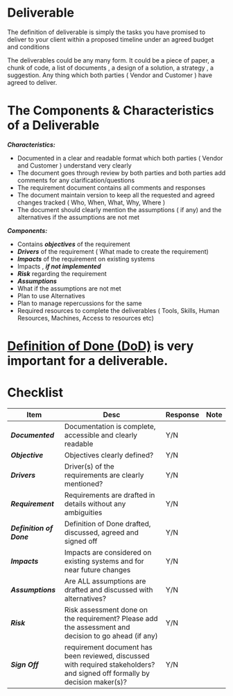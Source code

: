 
# Deliverable

The definition of deliverable is simply the tasks you have promised to deliver to your client within a proposed timeline under an agreed budget and conditions

The deliverables could be any many form. It could be a piece of paper, a chunk of code, a list of documents , a design of a solution, a strategy , a suggestion. Any thing which both parties ( Vendor and Customer ) have agreed to deliver.

# The Components & Characteristics of a Deliverable

***Characteristics:***

- Documented in a clear and readable format which both parties ( Vendor and Customer ) understand very clearly
- The document goes through review by both parties and both parties add comments for any clarification/questions
- The requirement document contains all comments and responses
- The document maintain version to keep all the requested and agreed changes tracked ( Who, When, What, Why, Where )
- The document should clearly mention the assumptions ( if any) and the alternatives if the assumptions are not met

***Components:***

- Contains ***objectives*** of the requirement
- ***Drivers*** of the requirement ( What made to create the requirement)
- ***Impacts*** of the requirement on existing systems
- Impacts , ***if not implemented***
- ***Risk*** regarding the requirement
- ***Assumptions***
-   What if the assumptions are not met
-   Plan to use Alternatives
-   Plan to manage repercussions for the same
- Required resources to complete the deliverables ( Tools, Skills, Human Resources, Machines, Access to resources etc)

# [Definition of Done (DoD)](https://github.com/e2eSolutionArchitect/IT-Project-Management/blob/main/deliverables/definition-of-done.md) is very important for a deliverable. 

# Checklist
|  Item  | Desc   | Response   |  Note  |
|----|----|----|----|
| ***Documented***   | Documentation is complete, accessible and clearly readable | Y/N   |    |
| ***Objective***   | Objectives clearly defined?  | Y/N   |    |
| ***Drivers***   | Driver(s) of the requirements are clearly mentioned?  | Y/N   |    |
| ***Requirement***   | Requirements are drafted in details without any ambiguities | Y/N   |    |
| ***Definition of Done***   | Definition of Done drafted, discussed, agreed and signed off | Y/N   |    |
| ***Impacts***   | Impacts are considered on existing systems and for near future changes  | Y/N   |    |
| ***Assumptions***   | Are ALL assumptions are drafted and discussed with alternatives?  | Y/N   |    |
| ***Risk***   | Risk assessment done on the requirement? Please add the assessment and decision to go ahead (if any)  | Y/N   |    |
| ***Sign Off***   | requirement document has been reviewed, discussed with required stakeholders? and signed off formally by decision maker(s)?  | Y/N   |    |




